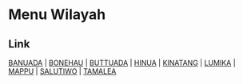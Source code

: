 # Menu Wilayah

## Link

[BANUADA](https://github.com/gigit-pemilu/pemilu-2024-76-sulawesi-barat/tree/main/pilpres/hitung-suara/sub/76-sulawesi-barat/sub/02-mamuju/sub/15-bonehau/sub/2009-banuada)
 | 
[BONEHAU](https://github.com/gigit-pemilu/pemilu-2024-76-sulawesi-barat/tree/main/pilpres/hitung-suara/sub/76-sulawesi-barat/sub/02-mamuju/sub/15-bonehau/sub/2001-bonehau)
 | 
[BUTTUADA](https://github.com/gigit-pemilu/pemilu-2024-76-sulawesi-barat/tree/main/pilpres/hitung-suara/sub/76-sulawesi-barat/sub/02-mamuju/sub/15-bonehau/sub/2003-buttuada)
 | 
[HINUA](https://github.com/gigit-pemilu/pemilu-2024-76-sulawesi-barat/tree/main/pilpres/hitung-suara/sub/76-sulawesi-barat/sub/02-mamuju/sub/15-bonehau/sub/2010-hinua)
 | 
[KINATANG](https://github.com/gigit-pemilu/pemilu-2024-76-sulawesi-barat/tree/main/pilpres/hitung-suara/sub/76-sulawesi-barat/sub/02-mamuju/sub/15-bonehau/sub/2011-kinatang)
 | 
[LUMIKA](https://github.com/gigit-pemilu/pemilu-2024-76-sulawesi-barat/tree/main/pilpres/hitung-suara/sub/76-sulawesi-barat/sub/02-mamuju/sub/15-bonehau/sub/2005-lumika)
 | 
[MAPPU](https://github.com/gigit-pemilu/pemilu-2024-76-sulawesi-barat/tree/main/pilpres/hitung-suara/sub/76-sulawesi-barat/sub/02-mamuju/sub/15-bonehau/sub/2006-mappu)
 | 
[SALUTIWO](https://github.com/gigit-pemilu/pemilu-2024-76-sulawesi-barat/tree/main/pilpres/hitung-suara/sub/76-sulawesi-barat/sub/02-mamuju/sub/15-bonehau/sub/2002-salutiwo)
 | 
[TAMALEA](https://github.com/gigit-pemilu/pemilu-2024-76-sulawesi-barat/tree/main/pilpres/hitung-suara/sub/76-sulawesi-barat/sub/02-mamuju/sub/15-bonehau/sub/2004-tamalea)

